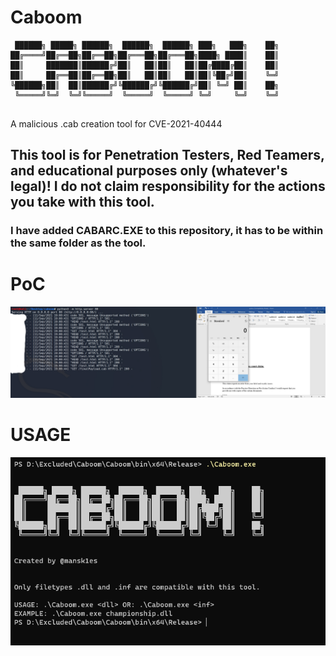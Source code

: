 # Caboom

```
 ██████╗ █████╗ ██████╗  ██████╗  ██████╗ ███╗   ███╗    ██╗
██╔════╝██╔══██╗██╔══██╗██╔═══██╗██╔═══██╗████╗ ████║    ██║
██║     ███████║██████╔╝██║   ██║██║   ██║██╔████╔██║    ██║
██║     ██╔══██║██╔══██╗██║   ██║██║   ██║██║╚██╔╝██║    ╚═╝
╚██████╗██║  ██║██████╔╝╚██████╔╝╚██████╔╝██║ ╚═╝ ██║    ██╗
 ╚═════╝╚═╝  ╚═╝╚═════╝  ╚═════╝  ╚═════╝ ╚═╝     ╚═╝    ╚═╝
 
```
A malicious .cab creation tool for CVE-2021-40444

## This tool is for Penetration Testers, Red Teamers, and educational purposes only (whatever's legal)! I do not claim responsibility for the actions you take with this tool.

### I have added CABARC.EXE to this repository, it has to be within the same folder as the tool.

# PoC

![alt text](https://github.com/mansk1es/Caboom/blob/main/images/pocc.jpg)


# USAGE
![alt text](https://github.com/mansk1es/Caboom/blob/main/images/cmd.PNG)
